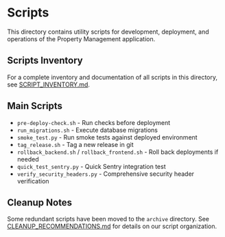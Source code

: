 # Scripts

This directory contains utility scripts for development, deployment, and operations of the Property Management application.

## Scripts Inventory

For a complete inventory and documentation of all scripts in this directory, see [SCRIPT_INVENTORY.md](SCRIPT_INVENTORY.md).

## Main Scripts

- `pre-deploy-check.sh` - Run checks before deployment
- `run_migrations.sh` - Execute database migrations
- `smoke_test.py` - Run smoke tests against deployed environment
- `tag_release.sh` - Tag a new release in git
- `rollback_backend.sh` / `rollback_frontend.sh` - Roll back deployments if needed
- `quick_test_sentry.py` - Quick Sentry integration test
- `verify_security_headers.py` - Comprehensive security header verification

## Cleanup Notes

Some redundant scripts have been moved to the `archive` directory. See [CLEANUP_RECOMMENDATIONS.md](CLEANUP_RECOMMENDATIONS.md) for details on our script organization.
